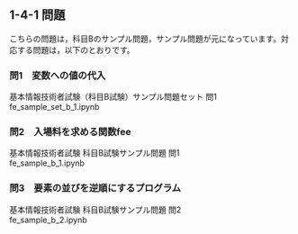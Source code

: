 ## 1-4-1 問題
こちらの問題は，科目Bのサンプル問題，サンプル問題が元になっています。対応する問題は，以下のとおりです。

### 問1　変数への値の代入
基本情報技術者試験（科目B試験）サンプル問題セット 問1  
fe_sample_set_b_1.ipynb

### 問2　入場料を求める関数fee
基本情報技術者試験 科目B試験サンプル問題 問1  
fe_sample_b_1.ipynb

### 問3　要素の並びを逆順にするプログラム
基本情報技術者試験 科目B試験サンプル問題 問2  
fe_sample_b_2.ipynb
